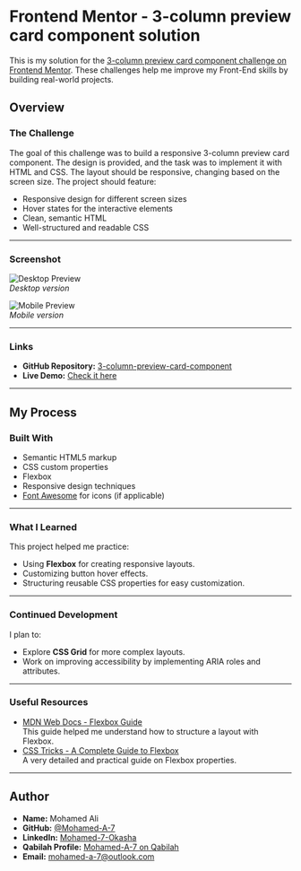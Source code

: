 # Frontend Mentor - 3-column preview card component solution

This is my solution for the [3-column preview card component challenge on Frontend Mentor](https://www.frontendmentor.io/challenges/3column-preview-card-component-pH92eAR2-). These challenges help me improve my Front-End skills by building real-world projects.

## Overview

### The Challenge

The goal of this challenge was to build a responsive 3-column preview card component. The design is provided, and the task was to implement it with HTML and CSS. The layout should be responsive, changing based on the screen size. The project should feature:

- Responsive design for different screen sizes
- Hover states for the interactive elements
- Clean, semantic HTML
- Well-structured and readable CSS

---

### Screenshot

![Desktop Preview](./screenshot-desktop.png)  
_Desktop version_

![Mobile Preview](./screenshot-mobile.png)  
_Mobile version_

---

### Links

- **GitHub Repository:** [3-column-preview-card-component](https://github.com/Mohamed-A-7/3-column-preview-card-component)
- **Live Demo:** [Check it here](https://mohamed-a-7.github.io/3-column-preview-card-component/)

---

## My Process

### Built With

- Semantic HTML5 markup
- CSS custom properties
- Flexbox
- Responsive design techniques
- [Font Awesome](https://fontawesome.com/) for icons (if applicable)

---

### What I Learned

This project helped me practice:

- Using **Flexbox** for creating responsive layouts.
- Customizing button hover effects.
- Structuring reusable CSS properties for easy customization.

---

### Continued Development

I plan to:

- Explore **CSS Grid** for more complex layouts.
- Work on improving accessibility by implementing ARIA roles and attributes.

---

### Useful Resources

- [MDN Web Docs - Flexbox Guide](https://developer.mozilla.org/en-US/docs/Learn/CSS/CSS_layout/Flexbox)  
  This guide helped me understand how to structure a layout with Flexbox.
- [CSS Tricks - A Complete Guide to Flexbox](https://css-tricks.com/snippets/css/a-guide-to-flexbox/)  
  A very detailed and practical guide on Flexbox properties.

---

## Author

- **Name:** Mohamed Ali
- **GitHub:** [@Mohamed-A-7](https://github.com/Mohamed-A-7)
- **LinkedIn:** [Mohamed-7-Okasha](https://www.linkedin.com/in/mohamed-7-okasha/)
- **Qabilah Profile:** [Mohamed-A-7 on Qabilah](https://qabilah.com/profile/mohamed-a-7)
- **Email:** mohamed-a-7@outlook.com
